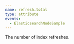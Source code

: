 ```yaml
---
name: refresh.total
type: attribute
events:
  - ElasticsearchNodeSample
---
```


The number of index refreshes.